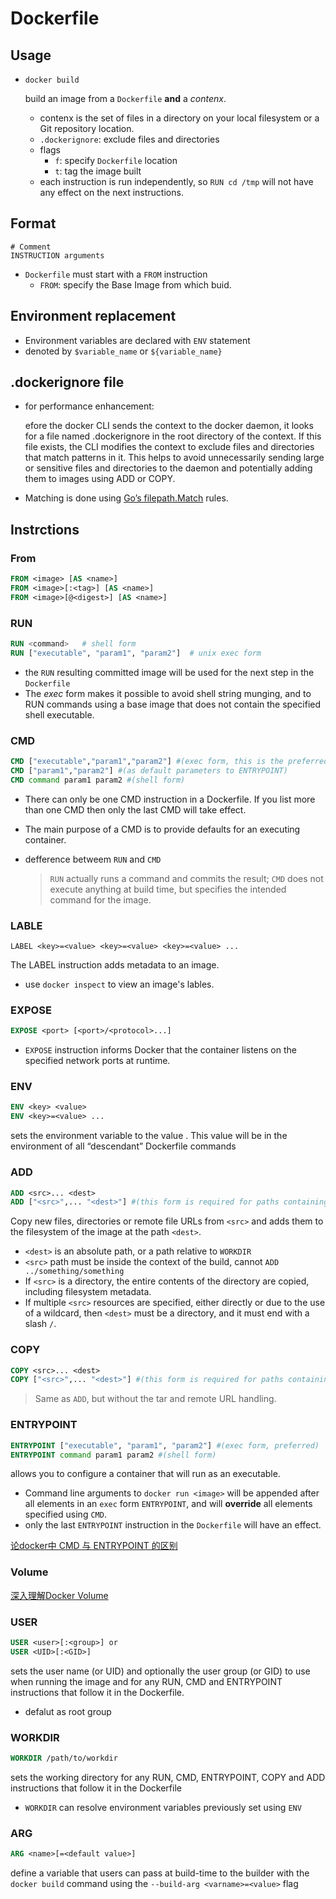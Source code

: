 # Dockerfile

## Usage

- `docker build` 

    build an image from a `Dockerfile` **and** a _contenx_.  
    - contenx is the set of files in a directory on your local filesystem or a Git repository location.
    - `.dockerignore`: exclude files and directories
    - flags
        - `f`: specify `Dockerfile` location
        - `t`: tag the image built
    - each instruction is run independently, so `RUN cd /tmp` will not have any effect on the next instructions.

## Format

```
# Comment
INSTRUCTION arguments
```

- `Dockerfile` must start with a `FROM` instruction
    - `FROM`: specify the Base Image from which buid.

## Environment replacement

- Environment variables are declared with `ENV` statement
- denoted by `$variable_name` or `${variable_name}`

## .dockerignore file

- for performance enhancement:

    efore the docker CLI sends the context to the docker daemon, it looks for a file named .dockerignore in the root directory of the context. If this file exists, the CLI modifies the context to exclude files and directories that match patterns in it. This helps to avoid unnecessarily sending large or sensitive files and directories to the daemon and potentially adding them to images using ADD or COPY.

- Matching is done using [Go’s filepath.Match](http://golang.org/pkg/path/filepath#Match) rules.

## Instrctions

### From
```Dockerfile
FROM <image> [AS <name>]
FROM <image>[:<tag>] [AS <name>]
FROM <image>[@<digest>] [AS <name>]
```

### RUN

```Dockerfile
RUN <command>   # shell form
RUN ["executable", "param1", "param2"]  # unix exec form
```

- the `RUN` resulting committed image will be used for the next step in the `Dockerfile`
- The _exec_ form makes it possible to avoid shell string munging, and to RUN commands using a base image that does not contain the specified shell executable.

### CMD
```Dockerfile
CMD ["executable","param1","param2"] #(exec form, this is the preferred form)
CMD ["param1","param2"] #(as default parameters to ENTRYPOINT)
CMD command param1 param2 #(shell form)
```
- There can only be one CMD instruction in a Dockerfile. If you list more than one CMD then only the last CMD will take effect.
- The main purpose of a CMD is to provide defaults for an executing container.
- defference betweem `RUN` and `CMD`

    > `RUN` actually runs a command and commits the result; `CMD` does not execute anything at build time, but specifies the intended command for the image.

### LABLE

```
LABEL <key>=<value> <key>=<value> <key>=<value> ...
```

The LABEL instruction adds metadata to an image.

- use `docker inspect` to view an image's lables.

### EXPOSE

```dockerfile
EXPOSE <port> [<port>/<protocol>...]
```

- `EXPOSE` instruction informs Docker that the container listens on the specified network ports at runtime.

### ENV

```dockerfile
ENV <key> <value>
ENV <key>=<value> ...
```
sets the environment variable <key> to the value <value>. This value will be in the environment of all “descendant” Dockerfile commands 

### ADD
```Dockerfile
ADD <src>... <dest>
ADD ["<src>",... "<dest>"] #(this form is required for paths containing whitespace)
```

Copy new files, directories or remote file URLs from `<src>` and adds them to the filesystem of the image at the path `<dest>`.

- `<dest>` is an absolute path, or a path relative to `WORKDIR`
- `<src>` path must be inside the context of the build, cannot `ADD ../something/something`
- If `<src>` is a directory, the entire contents of the directory are copied, including filesystem metadata.
- If multiple `<src>` resources are specified, either directly or due to the use of a wildcard, then `<dest>` must be a directory, and it must end with a slash `/`.

### COPY
```dockerfile
COPY <src>... <dest>
COPY ["<src>",... "<dest>"] #(this form is required for paths containing whitespace)
```

> Same as `ADD`, but without the tar and remote URL handling.

### ENTRYPOINT

```dockerfile
ENTRYPOINT ["executable", "param1", "param2"] #(exec form, preferred)
ENTRYPOINT command param1 param2 #(shell form)
```

allows you to configure a container that will run as an executable.

- Command line arguments to `docker run <image>` will be appended after all elements in an `exec` form `ENTRYPOINT`, and will **override** all elements specified using `CMD`.
- only the last `ENTRYPOINT` instruction in the `Dockerfile` will have an effect.

[论docker中 CMD 与 ENTRYPOINT 的区别](http://cloud.51cto.com/art/201411/457338.htm)

### Volume

[深入理解Docker Volume](http://dockone.io/article/128)

### USER
```dockerfile
USER <user>[:<group>] or
USER <UID>[:<GID>]
```
sets the user name (or UID) and optionally the user group (or GID) to use when running the image and for any RUN, CMD and ENTRYPOINT instructions that follow it in the Dockerfile.
- defalut as root group

### WORKDIR
```dockerfile
WORKDIR /path/to/workdir
```
sets the working directory for any RUN, CMD, ENTRYPOINT, COPY and ADD instructions that follow it in the Dockerfile

- `WORKDIR` can resolve environment variables previously set using `ENV`

### ARG
```dockerfile
ARG <name>[=<default value>]
```

define a variable that users can pass at build-time to the builder with the `docker build` command using the `--build-arg <varname>=<value>` flag